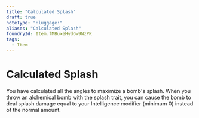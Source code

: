```yaml
---
title: "Calculated Splash"
draft: true
noteType: ":luggage:"
aliases: "Calculated Splash"
foundryId: Item.fMBuxeHydGw9NzPK
tags:
  - Item
---
```


# Calculated Splash

You have calculated all the angles to maximize a bomb's splash. When you throw an alchemical bomb with the splash trait, you can cause the bomb to deal splash damage equal to your Intelligence modifier (minimum 0) instead of the normal amount.
